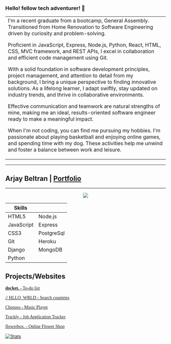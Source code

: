 ###  Hello! fellow tech adventurer! 👋


<table>
<tr>
<td>
I'm a recent graduate from a bootcamp, General Assembly. Transitioned from Home Renovation to Software Engineering driven by curiosity and problem-solving. 
  
Proficient in JavaScript, Express, Node.js, Python, React, HTML, CSS, MVC framework, and REST APIs, I excel in collaboration and efficient code management using Git.

With a solid foundation in software development principles, project management, and attention to detail from my background, I bring a unique perspective to finding innovative solutions. As a lifelong learner, I adapt swiftly, stay updated on industry trends, and thrive in collaborative environments.

Effective communication and teamwork are natural strengths of mine, making me an ideal, results-oriented software engineer ready to make a meaningful impact.

When I'm not coding, you can find me pursuing my hobbies. I'm passionate about playing basketball and enjoying online games, and spending time with my dog. These activities help me unwind and foster a balance between work and leisure.
</td>
</tr>
</table>

<hr>

## Arjay Beltran | <a href="https://arjaybeltran.vercel.app/">Portfolio</a>

<hr>

<p align="center">
  <a href="https://skillicons.dev">
    <img src="https://skillicons.dev/icons?i=html,css,js,django,git,heroku,express,mongodb,postgres&perline=3" />
  </a>
</p>

| Skills     |             |
| ---------- | --------    |
| HTML5      | Node.js     |
| JavaScript | Express     |
| CSS3       | PostgreSql  |
| Git        | Heroku      |
| Django     | MongoDB     |
| Python     |             |

## Projects/Websites


<a href="https://docket-project-two.herokuapp.com/" target="_blank"><span style="font-family:Source Code Pro">**docket.** - To-do list</span></a>

<a href="https://hello-world-rose-sigma.vercel.app/" target="_blank"><span style="font-family:Source Code Pro">// HLLO_WRLD - Search countries</span></a>


<a href="https://choruso.herokuapp.com/" target="_blank"><span style="font-family:Source Code Pro">Choruso - Music Player</span></a>

<a href="https://legendary-halva-8abb3f.netlify.app/" target="_blank"><span style="font-family:Source Code Pro">Trackly - Job Application Tracker</span></a>

<a href="https://flowerbox.vercel.app/" target="_blank"><span style="font-family:Source Code Pro">flowerbox. - Online Flower Shop</span></a>




  
[![Stats](https://github-readme-stats.vercel.app/api?username=Arjybltrn)](#)
  

 
 

<!--
**Arjybltrn/arjybltrn** is a ✨ _special_ ✨ repository because its `README.md` (this file) appears on your GitHub profile.

Here are some ideas to get you started:

- 🔭 I’m currently working on ...
- 🌱 I’m currently learning ...
- 👯 I’m looking to collaborate on ...
- 🤔 I’m looking for help with ...
- 💬 Ask me about ...
- 📫 How to reach me: ...
- 😄 Pronouns: ...
- ⚡ Fun fact: ...
-->
